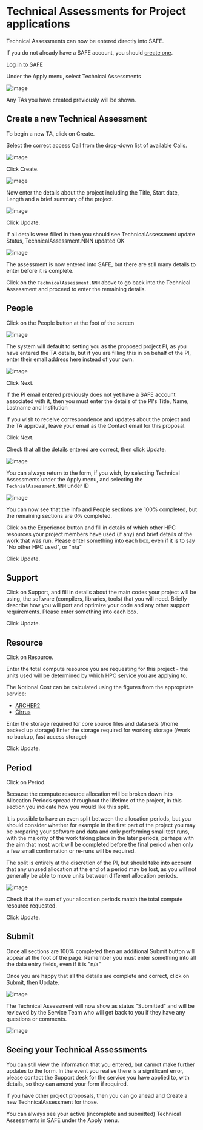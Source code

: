 # Technical Assessments for Project applications

Technical Assessments can now be entered directly into SAFE.

If you do not already have a SAFE account, you should [create one](../safe-for-users/#how-to-register-on-safe).

[Log in to SAFE](../safe-for-users/#how-to-login-to-safe-and-overview-of-main-page)

Under the Apply menu, select Technical Assessments

![image](./images/tas/ta01.jpg)

Any TAs you have created previously will be shown.  

## Create a new Technical Assessment

To begin a new TA, click on Create.



Select the correct access Call from the drop-down list of available Calls.

![image](./images/tas/ta02.jpg)


Click Create.

![image](./images/tas/ta03.jpg)

Now enter the details about the project including the Title, Start date, Length and a brief summary of the project.

![image](./images/tas/ta04.jpg)

Click Update.

If all details were filled in then you should see TechnicalAssessment update Status,  TechnicalAssessment.NNN updated OK

![image](./images/tas/ta05.jpg)

The assessment is now entered into SAFE, but there are still many details to enter before it is complete.

Click on the `TechnicalAssessment.NNN` above to go back into the Technical Assessment and proceed to enter the remaining details.



## People

Click on the People button at the foot of the screen

![image](./images/tas/ta06.jpg)

The system will default to setting you as the proposed project PI, as you have entered the TA details, but if you are filling this in on behalf of the PI, enter their email address here instead of your own.



![image](./images/tas/ta07.jpg)

Click Next.

If the PI email entered previously does not yet have a SAFE account associated with it, then you must enter the details of the PI's Title, Name, Lastname and Institution

If you wish to receive correspondence and updates about the project and the TA approval, leave your email as the Contact email for this proposal.

Click Next.

Check that all the details entered are correct, then click Update.

![image](./images/tas/ta08.jpg)

You can always return to the form, if you wish, by selecting Technical Assessments under the Apply menu, and selecting the `TechnialAssessment.NNN` under ID

![image](./images/tas/ta09.jpg)

You can now see that the Info and People sections are 100% completed, but the remaining sections are 0% completed.

Click on the Experience button and fill in details of which other HPC resources your project members have used (if any) and brief details of the work that was run.  Please enter something into each box, even if it is to say "No other HPC used", or "n/a"

Click Update.

## Support

Click on Support, and fill in details about the main codes your project will be using, the software (compilers, libraries, tools) that you will need.
Briefly describe how you will port and optimize your code and any other support requirements.  Please enter something into each box.

Click Update.

## Resource

Click on Resource.

Enter the total compute resource you are requesting for this project - the units used will be determined by which HPC service you are applying to.

The Notional Cost can be calculated using the figures from the appropriate service:

- [ARCHER2](https://www.archer2.ac.uk/support-access/cu-calc.html)
- [Cirrus](https://www.cirrus.ac.uk/access/grant#notional-costs)

Enter the storage required for core source files and data sets (/home backed up storage)
Enter the storage required for working storage  (/work no backup, fast access storage)



Click Update.

## Period

Click on Period.

Because the compute resource allocation will be broken down into Allocation Periods spread throughout the lifetime of the project, in this section you indicate how you would like this split.

It is possible to have an even split between the allocation periods, but you should consider whether for example in the first part of the project you may be preparing your software and data and only performing small test runs, with the majority of the work taking place in the later periods, perhaps with the aim that most work will be completed before the final period when only a few small confirmation or re-runs will be required.

The split is entirely at the discretion of the PI, but should take into account that any unused allocation at the end of a period may be lost, as you will not generally be able to move units between different allocation periods.

![image](./images/tas/ta10.jpg)

Check that the sum of your allocation periods match the total compute resource requested.

Click Update.

## Submit

Once all sections are 100% completed then an additional Submit button will appear at the foot of the page.  Remember you must enter something into all the data entry fields, even if it is "n/a"

Once you are happy that all the details are complete and correct, click on Submit, then Update.

![image](./images/tas/ta11.jpg)

The Technical Assessment will now show as status "Submitted" and will be reviewed by the Service Team who will get back to you if they have any questions or comments.

![image](./images/tas/ta12.jpg)

## Seeing your Technical Assessments

You can still view the information that you entered, but cannot make further updates to the form.  In the event you realise there is a significant error, please contact the Support desk for the service you have applied to, with details, so they can amend your form if required.

If you have other project proposals, then you can go ahead and Create a new TechnicalAssessment for those.

You can always see your active (incomplete and submitted) Technical Assessments in SAFE under the Apply menu.







